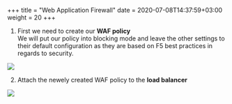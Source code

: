 +++
title = "Web Application Firewall"
date = 2020-07-08T14:37:59+03:00
weight = 20
+++

1. First we need to create our **WAF policy**  
We will put our policy into blocking mode and leave the other settings to their default configuration as they are based on F5 best practices in regards to security.  

![](/images/5/Slide1.PNG)

2. Attach the newely created WAF policy to the **load balancer**

![](/images/5/Slide2.PNG)
